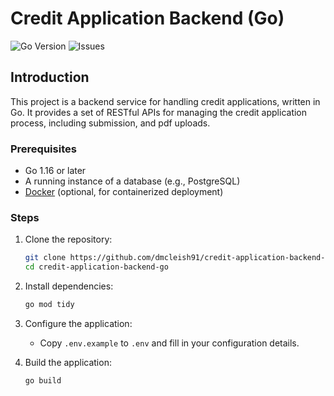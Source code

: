# Credit Application Backend (Go)

![Go Version](https://img.shields.io/github/go-mod/go-version/dmcleish91/credit-application-backend-go)
![Issues](https://img.shields.io/github/issues/dmcleish91/credit-application-backend-go)

## Introduction

This project is a backend service for handling credit applications, written in Go. It provides a set of RESTful APIs for managing the credit application process, including submission, and pdf uploads.

### Prerequisites

- Go 1.16 or later
- A running instance of a database (e.g., PostgreSQL)
- [Docker](https://www.docker.com/) (optional, for containerized deployment)

### Steps

1. Clone the repository:
    ```sh
    git clone https://github.com/dmcleish91/credit-application-backend-go.git
    cd credit-application-backend-go
    ```

2. Install dependencies:
    ```sh
    go mod tidy
    ```

3. Configure the application:
   - Copy `.env.example` to `.env` and fill in your configuration details.

4. Build the application:
    ```sh
    go build
    ```
